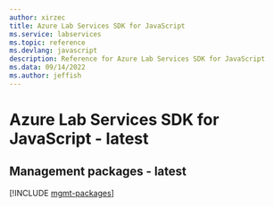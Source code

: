 ```yaml
---
author: xirzec
title: Azure Lab Services SDK for JavaScript
ms.service: labservices
ms.topic: reference
ms.devlang: javascript
description: Reference for Azure Lab Services SDK for JavaScript
ms.data: 09/14/2022
ms.author: jeffish
---
```

# Azure Lab Services SDK for JavaScript - latest

## Management packages - latest
[!INCLUDE [mgmt-packages](lab-services-mgmt-index.md)]